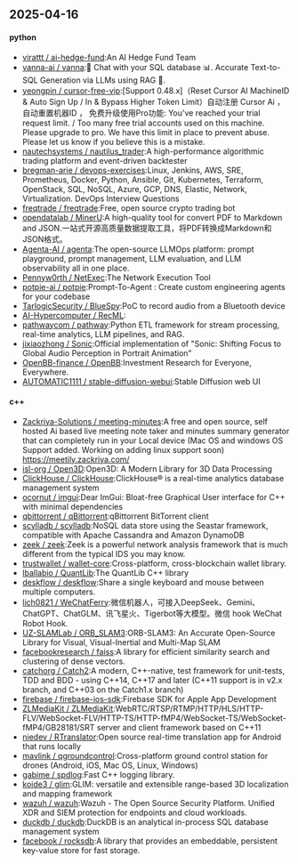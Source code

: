 ## 2025-04-16

#### python
* [virattt / ai-hedge-fund](https://github.com/virattt/ai-hedge-fund):An AI Hedge Fund Team
* [vanna-ai / vanna](https://github.com/vanna-ai/vanna):🤖 Chat with your SQL database 📊. Accurate Text-to-SQL Generation via LLMs using RAG 🔄.
* [yeongpin / cursor-free-vip](https://github.com/yeongpin/cursor-free-vip):[Support 0.48.x]（Reset Cursor AI MachineID & Auto Sign Up / In & Bypass Higher Token Limit）自动注册 Cursor Ai ，自动重置机器ID ， 免费升级使用Pro功能: You've reached your trial request limit. / Too many free trial accounts used on this machine. Please upgrade to pro. We have this limit in place to prevent abuse. Please let us know if you believe this is a mistake.
* [nautechsystems / nautilus_trader](https://github.com/nautechsystems/nautilus_trader):A high-performance algorithmic trading platform and event-driven backtester
* [bregman-arie / devops-exercises](https://github.com/bregman-arie/devops-exercises):Linux, Jenkins, AWS, SRE, Prometheus, Docker, Python, Ansible, Git, Kubernetes, Terraform, OpenStack, SQL, NoSQL, Azure, GCP, DNS, Elastic, Network, Virtualization. DevOps Interview Questions
* [freqtrade / freqtrade](https://github.com/freqtrade/freqtrade):Free, open source crypto trading bot
* [opendatalab / MinerU](https://github.com/opendatalab/MinerU):A high-quality tool for convert PDF to Markdown and JSON.一站式开源高质量数据提取工具，将PDF转换成Markdown和JSON格式。
* [Agenta-AI / agenta](https://github.com/Agenta-AI/agenta):The open-source LLMOps platform: prompt playground, prompt management, LLM evaluation, and LLM observability all in one place.
* [Pennyw0rth / NetExec](https://github.com/Pennyw0rth/NetExec):The Network Execution Tool
* [potpie-ai / potpie](https://github.com/potpie-ai/potpie):Prompt-To-Agent : Create custom engineering agents for your codebase
* [TarlogicSecurity / BlueSpy](https://github.com/TarlogicSecurity/BlueSpy):PoC to record audio from a Bluetooth device
* [AI-Hypercomputer / RecML](https://github.com/AI-Hypercomputer/RecML):
* [pathwaycom / pathway](https://github.com/pathwaycom/pathway):Python ETL framework for stream processing, real-time analytics, LLM pipelines, and RAG.
* [jixiaozhong / Sonic](https://github.com/jixiaozhong/Sonic):Official implementation of "Sonic: Shifting Focus to Global Audio Perception in Portrait Animation"
* [OpenBB-finance / OpenBB](https://github.com/OpenBB-finance/OpenBB):Investment Research for Everyone, Everywhere.
* [AUTOMATIC1111 / stable-diffusion-webui](https://github.com/AUTOMATIC1111/stable-diffusion-webui):Stable Diffusion web UI

#### c++
* [Zackriya-Solutions / meeting-minutes](https://github.com/Zackriya-Solutions/meeting-minutes):A free and open source, self hosted Ai based live meeting note taker and minutes summary generator that can completely run in your Local device (Mac OS and windows OS Support added. Working on adding linux support soon) https://meetily.zackriya.com/
* [isl-org / Open3D](https://github.com/isl-org/Open3D):Open3D: A Modern Library for 3D Data Processing
* [ClickHouse / ClickHouse](https://github.com/ClickHouse/ClickHouse):ClickHouse® is a real-time analytics database management system
* [ocornut / imgui](https://github.com/ocornut/imgui):Dear ImGui: Bloat-free Graphical User interface for C++ with minimal dependencies
* [qbittorrent / qBittorrent](https://github.com/qbittorrent/qBittorrent):qBittorrent BitTorrent client
* [scylladb / scylladb](https://github.com/scylladb/scylladb):NoSQL data store using the Seastar framework, compatible with Apache Cassandra and Amazon DynamoDB
* [zeek / zeek](https://github.com/zeek/zeek):Zeek is a powerful network analysis framework that is much different from the typical IDS you may know.
* [trustwallet / wallet-core](https://github.com/trustwallet/wallet-core):Cross-platform, cross-blockchain wallet library.
* [lballabio / QuantLib](https://github.com/lballabio/QuantLib):The QuantLib C++ library
* [deskflow / deskflow](https://github.com/deskflow/deskflow):Share a single keyboard and mouse between multiple computers.
* [lich0821 / WeChatFerry](https://github.com/lich0821/WeChatFerry):微信机器人，可接入DeepSeek、Gemini、ChatGPT、ChatGLM、讯飞星火、Tigerbot等大模型。微信 hook WeChat Robot Hook.
* [UZ-SLAMLab / ORB_SLAM3](https://github.com/UZ-SLAMLab/ORB_SLAM3):ORB-SLAM3: An Accurate Open-Source Library for Visual, Visual-Inertial and Multi-Map SLAM
* [facebookresearch / faiss](https://github.com/facebookresearch/faiss):A library for efficient similarity search and clustering of dense vectors.
* [catchorg / Catch2](https://github.com/catchorg/Catch2):A modern, C++-native, test framework for unit-tests, TDD and BDD - using C++14, C++17 and later (C++11 support is in v2.x branch, and C++03 on the Catch1.x branch)
* [firebase / firebase-ios-sdk](https://github.com/firebase/firebase-ios-sdk):Firebase SDK for Apple App Development
* [ZLMediaKit / ZLMediaKit](https://github.com/ZLMediaKit/ZLMediaKit):WebRTC/RTSP/RTMP/HTTP/HLS/HTTP-FLV/WebSocket-FLV/HTTP-TS/HTTP-fMP4/WebSocket-TS/WebSocket-fMP4/GB28181/SRT server and client framework based on C++11
* [niedev / RTranslator](https://github.com/niedev/RTranslator):Open source real-time translation app for Android that runs locally
* [mavlink / qgroundcontrol](https://github.com/mavlink/qgroundcontrol):Cross-platform ground control station for drones (Android, iOS, Mac OS, Linux, Windows)
* [gabime / spdlog](https://github.com/gabime/spdlog):Fast C++ logging library.
* [koide3 / glim](https://github.com/koide3/glim):GLIM: versatile and extensible range-based 3D localization and mapping framework
* [wazuh / wazuh](https://github.com/wazuh/wazuh):Wazuh - The Open Source Security Platform. Unified XDR and SIEM protection for endpoints and cloud workloads.
* [duckdb / duckdb](https://github.com/duckdb/duckdb):DuckDB is an analytical in-process SQL database management system
* [facebook / rocksdb](https://github.com/facebook/rocksdb):A library that provides an embeddable, persistent key-value store for fast storage.
